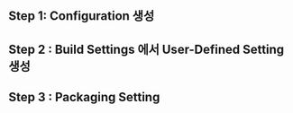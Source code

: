 ## Step 1: Configuration 생성
## Step 2 : Build Settings 에서 User-Defined Setting 생성
## Step 3 : Packaging Setting